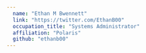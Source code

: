 ```yaml
---
  name: "Ethan M Bwennett"
  link: "https://twitter.com/EthanB00"
  occupation_title: "Systems Administrator"
  affiliation: "Polaris"
  github: "ethanb00"
---
```

